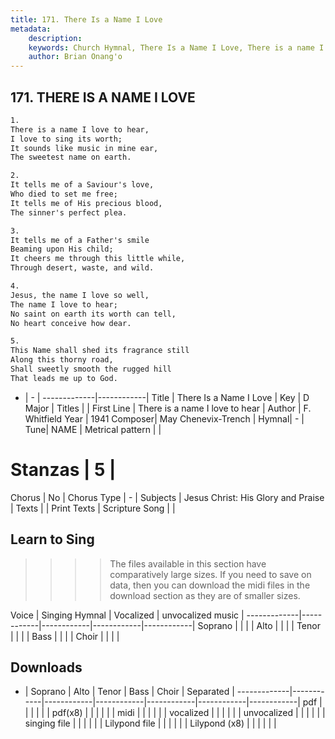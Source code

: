 ```yaml
---
title: 171. There Is a Name I Love
metadata:
    description: 
    keywords: Church Hymnal, There Is a Name I Love, There is a name I love to hear, 
    author: Brian Onang'o
---
```



## 171. THERE IS A NAME I LOVE

```txt
1.
There is a name I love to hear, 
I love to sing its worth; 
It sounds like music in mine ear, 
The sweetest name on earth. 

2.
It tells me of a Saviour's love, 
Who died to set me free; 
It tells me of His precious blood, 
The sinner's perfect plea. 

3.
It tells me of a Father's smile 
Beaming upon His child; 
It cheers me through this little while, 
Through desert, waste, and wild. 

4.
Jesus, the name I love so well, 
The name I love to hear; 
No saint on earth its worth can tell, 
No heart conceive how dear. 

5.
This Name shall shed its fragrance still 
Along this thorny road, 
Shall sweetly smooth the rugged hill 
That leads me up to God.

```

- |   -  |
-------------|------------|
Title | There Is a Name I Love |
Key | D Major |
Titles |  |
First Line | There is a name I love to hear |
Author | F. Whitfield
Year | 1941
Composer| May Chenevix-Trench |
Hymnal|  - |
Tune| NAME |
Metrical pattern | |
# Stanzas | 5 |
Chorus | No |
Chorus Type | - |
Subjects | Jesus Christ: His Glory and Praise |
Texts |  |
Print Texts | 
Scripture Song |  |
  
## Learn to Sing

>>>> The files available in this section have comparatively large sizes. If you need to save on data, then you can download the midi files in the download section as they are of smaller sizes.

Voice |  Singing Hymnal | Vocalized | unvocalized music |
-------------|------------|------------|------------|------------|
Soprano | | | |
Alto | | | |
Tenor | | | |
Bass | | | |
Choir | | | |

## Downloads

- |  Soprano | Alto | Tenor | Bass | Choir | Separated |
-------------|------------|------------|------------|------------|------------|------------|
pdf | | | | | |
pdf(x8) | | | | | |
midi | | | | | |
vocalized | | | | | |
unvocalized | | | | | |
singing file | | | | | |
Lilypond file | | | | | |
Lilypond (x8) | | | | | |
  
